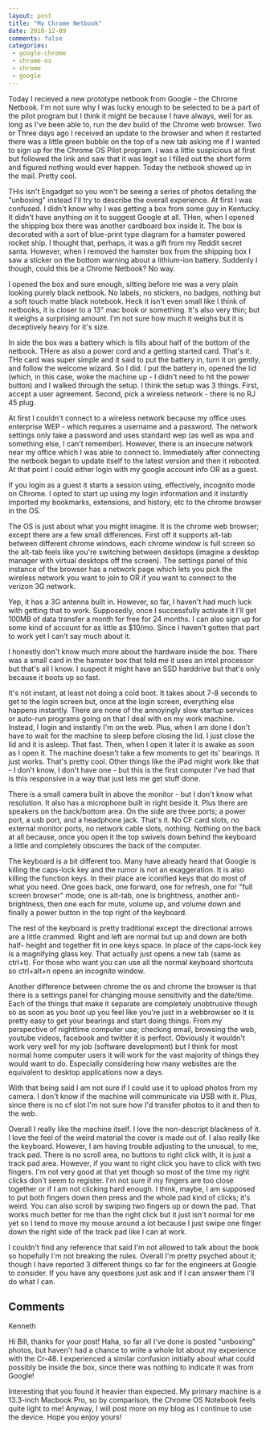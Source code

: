 ```yaml
---
layout: post
title: "My Chrome Netbook"
date: 2010-12-09
comments: false
categories:
 - google-chrome
 - chrome-os
 - chrome
 - google
---
```

Today I recieved a new prototype netbook from Google - the Chrome Netbook. I'm
not sure why I was lucky enough to be selected to be a part of the pilot
program but I think it might be because I have always, well for as long as
I've been able to, run the dev build of the Chrome web browser. Two or Three
days ago I received an update to the browser and when it restarted there was a
little green bubble on the top of a new tab asking me if I wanted to sign up
for the Chrome OS Pilot program. I was a little suspicious at first but
followed the link and saw that it was legit so I filled out the short form and
figured nothing would ever happen. Today the netbook showed up in the mail.
Pretty cool.  
  
THis isn't Engadget so you won't be seeing a series of photos detailing the
"unboxing" instead I'll try to describe the overall experience. At first I was
confused. I didn't know why I was getting a box from some guy in Kentucky. It
didn't have anything on it to suggest Google at all. THen, when I opened the
shipping box there was another cardboard box inside it. The box is decorated
with a sort of blue-print type diagram for a hamster powered rocket ship. I
thought that, perhaps, it was a gift from my Reddit secret santa. However,
when I removed the hamster box from the shipping box I saw a sticker on the
bottom warning about a lithium-ion battery. Suddenly I though, could this be a
Chrome Netbook? No way.  
  
I opened the box and sure enough, sitting before me was a very plain looking
purely black netbook. No labels, no stickers, no badges, nothing but a soft
touch matte black notebook. Heck it isn't even small like I think of netbooks,
it is closer to a 13" mac book or something. It's also very thin; but it
weighs a surprising amount. I'm not sure how much it weighs but it is
deceptively heavy for it's size.  
  
In side the box was a battery which is fills about half of the bottom of the
netbook. THere as also a power cord and a getting started card. That's it. THe
card was super simple and it said to put the battery in, turn it on gently,
and follow the welcome wizard. So I did. I put the battery in, opened the lid
(which, in this case, woke the machine up - I didn't need to hit the power
button) and I walked through the setup. I think the setup was 3 things. First,
accept a user agreement. Second, pick a wireless network - there is no RJ 45
plug.  
  
At first I couldn't connect to a wireless network because my office uses
enterprise WEP - which requires a username and a password. The network
settings only take a password and uses standard wep (as well as wpa and
something else, I can't remember). However, there is an insecure network near
my office which I was able to connect to. Immediately after connecting the
netbook began to update itself to the latest version and then it rebooted. At
that point I could either login with my google account info OR as a guest.  
  
If you login as a guest it starts a session using, effectively, incognito mode
on Chrome. I opted to start up using my login information and it instantly
imported my bookmarks, extensions, and history, etc to the chrome browser in
the OS.  
  
The OS is just about what you might imagine. It is the chrome web browser;
except there are a few small differences. First off it supports alt-tab
between different chrome windows, each chrome window is full screen so the
alt-tab feels like you're switching between desktops (imagine a desktop
manager with virtual desktops off the screen). The settings panel of this
instance of the browser has a network page which lets you pick the wireless
network you want to join to OR if you want to connect to the verizon 3G
network.  
  
Yep, it has a 3G antenna built in. However, so far, I haven't had much luck
with getting that to work. Supposedly, once I successfully activate it I'll
get 100MB of data transfer a month for free for 24 months. I can also sign up
for some kind of account for as little as $10/mo. Since I haven't gotten that
part to work yet I can't say much about it.  
  
I honestly don't know much more about the hardware inside the box. There was a
small card in the hamster box that told me it uses an intel processor but
that's all I know. I suspect it might have an SSD harddrive but that's only
because it boots up so fast.  
  
It's not instant, at least not doing a cold boot. It takes about 7-8 seconds
to get to the login screen but, once at the login screen, everything else
happens instantly. There are none of the annoyingly slow startup services or
auto-run programs going on that I deal with on my work machine. Instead, I
login and instantly I'm on the web. Plus, when I am done I don't have to wait
for the machine to sleep before closing the lid. I just close the lid and it
is asleep. That fast. Then, when I open it later it is awake as soon as I open
it. The machine doesn't take a few moments to get its' bearings. It just
works. That's pretty cool. Other things like the iPad might work like that - I
don't know, I don't have one - but this is the first computer I've had that is
this responsive in a way that just lets me get stuff done.  
  
There is a small camera built in above the monitor - but I don't know what
resolution. It also has a microphone built in right beside it. Plus there are
speakers on the back/bottom area. On the side are three ports; a power port, a
usb port, and a headphone jack. That's it. No CF card slots, no external
monitor ports, no network cable slots, nothing. Nothing on the back at all
because, once you open it the top swivels down behind the keyboard a little
and completely obscures the back of the computer.  
  
The keyboard is a bit different too. Many have already heard that Google is
killing the caps-lock key and the rumor is not an exaggeration. It is also
killing the function keys. In their place are iconified keys that do most of
what you need. One goes back, one forward, one for refresh, one for "full
screen browser" mode, one is alt-tab, one is brightness, another anti-
brightness, then one each for mute, volume up, and volume down and finally a
power button in the top right of the keyboard.  
  
The rest of the keyboard is pretty traditional except the directional arrows
are a little crammed. Right and left are normal but up and down are both half-
height and together fit in one keys space. In place of the caps-lock key is a
magnifying glass key. That actually just opens a new tab (same as ctrl+t). For
those who want you can use all the normal keyboard shortcuts so ctrl+alt+n
opens an incognito window.  
  
Another difference between chrome the os and chrome the browser is that there
is a settings panel for changing mouse sensitivity and the date/time. Each of
the things that make it separate are completely unobtrusive though so as soon
as you boot up you feel like you're just in a webbrowser so it is pretty easy
to get your bearings and start doing things. From my perspective of nighttime
computer use; checking email, browsing the web, youtube videos, facebook and
twitter it is perfect. Obviously it wouldn't work very well for my job
(software development) but I think for most normal home computer users it will
work for the vast majority of things they would want to do. Especially
considering how many websites are the equivalent to desktop applications now a
days.  
  
With that being said I am not sure if I could use it to upload photos from my
camera. I don't know if the machine will communicate via USB with it. Plus,
since there is no cf slot I'm not sure how I'd transfer photos to it and then
to the web.  
  
Overall I really like the machine itself. I love the non-descript blackness of
it. I love the feel of the weird material the cover is made out of. I also
really like the keyboard. However, I am having trouble adjusting to the
unusual, to me, track pad. There is no scroll area, no buttons to right click
with, it is just a track pad area. However, if you want to right click you
have to click with two fingers. I'm not very good at that yet though so most
of the time my right clicks don't seem to register. I'm not sure if my fingers
are too close together or if I am not clicking hard enough. I think, maybe, I
am supposed to put both fingers down then press and the whole pad kind of
clicks; it's weird. You can also scroll by swiping two fingers up or down the
pad. That works much better for me than the right click but it just isn't
normal for me yet so I tend to move my mouse around a lot because I just swipe
one finger down the right side of the track pad like I can at work.  
  
I couldn't find any reference that said I'm not allowed to talk about the book
so hopefully I'm not breaking the rules. Overall I'm pretty psyched about it;
though I have reported 3 different things so far for the engineers at Google
to consider. If you have any questions just ask and if I can answer them I'll
do what I can.

## Comments

Kenneth

Hi Bill, thanks for your post! Haha, so far all I've done is posted "unboxing"
photos, but haven't had a chance to write a whole lot about my experience with
the Cr-48. I experienced a similar confusion initially about what could
possibly be inside the box, since there was nothing to indicate it was from
Google!  
  
Interesting that you found it heavier than expected. My primary machine is a
13.3-inch Macbook Pro, so by comparison, the Chrome OS Notebook feels quite
light to me! Anyway, I will post more on my blog as I continue to use the
device. Hope you enjoy yours!


